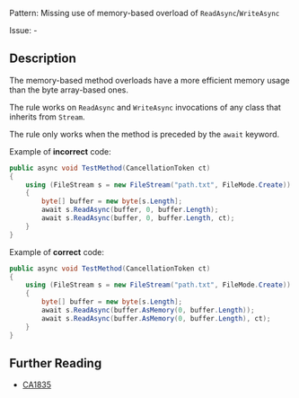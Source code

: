Pattern: Missing use of memory-based overload of `ReadAsync`/`WriteAsync`

Issue: -

## Description

The memory-based method overloads have a more efficient memory usage than the byte array-based ones.

The rule works on `ReadAsync` and `WriteAsync` invocations of any class that inherits from `Stream`.

The rule only works when the method is preceded by the `await` keyword.

Example of **incorrect** code:

```cs
public async void TestMethod(CancellationToken ct)
{
	using (FileStream s = new FileStream("path.txt", FileMode.Create))
	{
		byte[] buffer = new byte[s.Length];
		await s.ReadAsync(buffer, 0, buffer.Length);
		await s.ReadAsync(buffer, 0, buffer.Length, ct);
	}
}
```

Example of **correct** code:

```cs
public async void TestMethod(CancellationToken ct)
{
	using (FileStream s = new FileStream("path.txt", FileMode.Create))
	{
		byte[] buffer = new byte[s.Length];
		await s.ReadAsync(buffer.AsMemory(0, buffer.Length));
		await s.ReadAsync(buffer.AsMemory(0, buffer.Length), ct);
	}
}
```

## Further Reading

* [CA1835](https://learn.microsoft.com/en-us/dotnet/fundamentals/code-analysis/quality-rules/ca1835)
